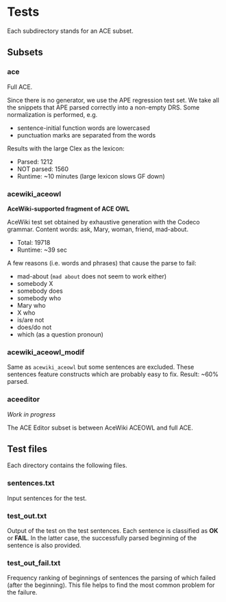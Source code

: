 Tests
=====

Each subdirectory stands for an ACE subset.

Subsets
-------

### ace

Full ACE.

Since there is no generator, we use the APE regression test set.
We take all the snippets that APE parsed correctly into a non-empty DRS.
Some normalization is performed, e.g.

  * sentence-initial function words are lowercased
  * punctuation marks are separated from the words

Results with the large Clex as the lexicon:

  * Parsed: 1212
  * NOT parsed: 1560
  * Runtime: ~10 minutes (large lexicon slows GF down)


### acewiki_aceowl

__AceWiki-supported fragment of ACE OWL__

AceWiki test set obtained by exhaustive generation with the Codeco grammar.
Content words: ask, Mary, woman, friend, mad-about.

  * Total: 19718
  * Runtime: ~39 sec

A few reasons (i.e. words and phrases) that cause the parse to fail:

  * mad-about (`mad about` does not seem to work either)
  * somebody X
  * somebody does
  * somebody who
  * Mary who
  * X who
  * is/are not
  * does/do not
  * which (as a question pronoun)


### acewiki_aceowl_modif

Same as `acewiki_aceowl` but some sentences are excluded.
These sentences feature constructs which are probably easy to fix.
Result: ~60% parsed.

### aceeditor

_Work in progress_

The ACE Editor subset is between AceWiki ACEOWL and full ACE.


Test files
----------

Each directory contains the following files.

### sentences.txt

Input sentences for the test.

### test_out.txt

Output of the test on the test sentences.
Each sentence is classified as __OK__ or __FAIL__.
In the latter case, the successfully parsed beginning of the sentence
is also provided.

### test_out_fail.txt

Frequency ranking of beginnings of sentences the parsing of which
failed (after the beginning).
This file helps to find the most common problem for the failure.
